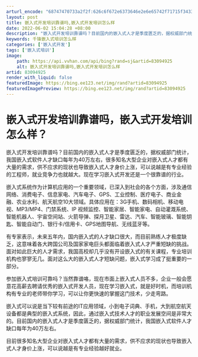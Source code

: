 ```yaml
---
arturl_encode: "68747470733a2f2f:626c6f672e6373646e2e6e65742f71715f3433333131333135:2f61727469636c652f64657461696c732f3833303934393235"
layout: post
title: 嵌入式开发培训靠谱吗,嵌入式开发培训怎么样
date: 2022-06-02 15:04:28 +08:00
description: "嵌入式开发培训靠谱吗？目前国内的嵌入式人才是季度匮乏的，据权威部门统计，我国嵌入"
keywords: 千锋嵌入式培训怎么样
categories: ['嵌入式开发']
tags: ['嵌入式培训']
image:
    path: https://api.vvhan.com/api/bing?rand=sj&artid=83094925
    alt: 嵌入式开发培训靠谱吗,嵌入式开发培训怎么样
artid: 83094925
render_with_liquid: false
featuredImage: https://bing.ee123.net/img/rand?artid=83094925
featuredImagePreview: https://bing.ee123.net/img/rand?artid=83094925
---
```


# 嵌入式开发培训靠谱吗，嵌入式开发培训怎么样？

嵌入式开发培训靠谱吗？目前国内的嵌入式人才是季度匮乏的，据权威部门统计，我国嵌入式软件人才缺口每年为40万左右，很多知名大型企业对嵌入式人才都有大量的需求，供不应求的现状也导致嵌入式人才身价上涨，可以说越是有专业经验的工程师，就业竞争力也就越大。现在学习嵌入式开发还是一个很靠谱的行业。

嵌入式系统作为计算机应用的一个重要领域，已深入到社会的各个方面，涉及通信网络、消费电子、信息家电、汽车电子、GPS、工业控制、医疗电子、商业金融、农业水利、航天航空10大领域。具体应用在：3G手机、数码相机、移动电视、MP3/MP4、门禁系统、IP 视频监控、智能家居、智能家电、自动灌溉系统、智能机器人、宇宙空间站、火箭导弹、探月卫星、雷达、汽车、智能玻璃、智能钥匙、智能自动门、银行卡/信用卡、GPS地图导航、无线蓝牙等。

有专家表示，未来五年内，国内嵌入式的人才缺口很大，而目前熟练人才极度缺乏，这意味着各大跨国公司及国家家电巨头都面临着嵌入式人才严重短缺的挑战。面对如此巨大的人才需求，我国高校却几乎没有开设嵌入式的有关课程，专业培训机构也寥寥无几。面对这么大的嵌入式人才短缺问题，嵌入式学习成了挺重要的一部分。

参加嵌入式培训可靠吗？当然靠谱咯，现在市面上嵌入式人员不多，企业一般会愿意花高薪去聘请优秀的嵌入式开发人员，现在学习嵌入式，就是好时机，而培训机构有专业的老师带你学习，可以让你更快速的掌握这门技术，少走弯路。

嵌入式可以说是当下较有前途的IT应用领域，小到电子词典、手机，大到航空航天设备都是典型的嵌入式系统，因此，通过嵌入式技术人才的职业发展空间是非常大的。目前国内的嵌入式人才是季度匮乏的，据权威部门统计，我国嵌入式软件人才缺口每年为40万左右。

目前很多知名大型企业对嵌入式人才都有大量的需求，供不应求的现状也导致嵌入式人才身价上涨，可以说越是有专业经验越好就业。